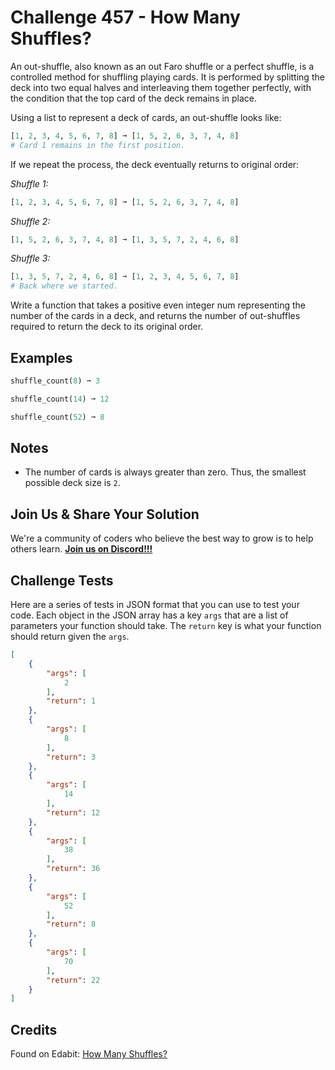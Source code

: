 # Challenge 457 - How Many Shuffles?

An out-shuffle, also known as an out Faro shuffle or a perfect shuffle, is a controlled method for shuffling playing cards. It is performed by splitting the deck into two equal halves and interleaving them together perfectly, with the condition that the top card of the deck remains in place.

Using a list to represent a deck of cards, an out-shuffle looks like:
```python
[1, 2, 3, 4, 5, 6, 7, 8] ➞ [1, 5, 2, 6, 3, 7, 4, 8]
# Card 1 remains in the first position.
```
If we repeat the process, the deck eventually returns to original order:

_Shuffle 1:_
```python
[1, 2, 3, 4, 5, 6, 7, 8] ➞ [1, 5, 2, 6, 3, 7, 4, 8]
```
_Shuffle 2:_
```python
[1, 5, 2, 6, 3, 7, 4, 8] ➞ [1, 3, 5, 7, 2, 4, 6, 8]
```
_Shuffle 3:_
```python
[1, 3, 5, 7, 2, 4, 6, 8] ➞ [1, 2, 3, 4, 5, 6, 7, 8]
# Back where we started.
```
Write a function that takes a positive even integer num representing the number of the cards in a deck, and returns the number of out-shuffles required to return the deck to its original order.

## Examples
```python
shuffle_count(8) ➞ 3

shuffle_count(14) ➞ 12

shuffle_count(52) ➞ 8
```
## Notes

- The number of cards is always greater than zero. Thus, the smallest possible deck size is `2`.

## Join Us & Share Your Solution

We're a community of coders who believe the best way to grow is to help others learn. **[Join us on Discord!!!]("https"://discord.gg/sfHykntuGy)**

## Challenge Tests

Here are a series of tests in JSON format that you can use to test your code. Each object in the JSON array has a key `args` that are a list of parameters your function should take. The `return` key is what your function should return given the `args`. 
```json
[
    {
        "args": [
            2
        ],
        "return": 1
    },
    {
        "args": [
            8
        ],
        "return": 3
    },
    {
        "args": [
            14
        ],
        "return": 12
    },
    {
        "args": [
            38
        ],
        "return": 36
    },
    {
        "args": [
            52
        ],
        "return": 8
    },
    {
        "args": [
            70
        ],
        "return": 22
    }
]
```
## Credits

Found on Edabit: [How Many Shuffles?](https://edabit.com/challenge/quMt6typruySiNSAJ)

